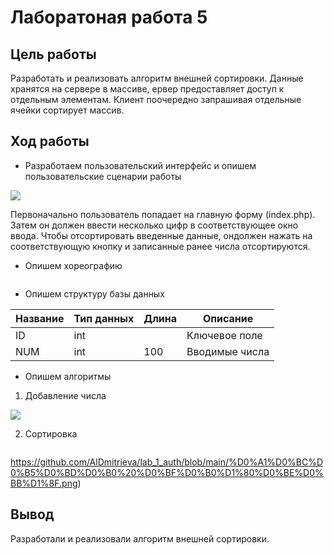 # Лаборатоная работа 5
## Цель работы
Разработать и реализовать алгоритм внешней сортировки. Данные хранятся на сервере в массиве, ервер предоставляет доступ к отдельным элементам. Клиент поочередно запрашивая отдельные ячейки сортирует массив.
## Ход работы
- Разработаем пользовательский интерфейс и опишем пользовательские сценарии работы

![](https://github.com/AlDmitrieva/lab_5_sort/blob/main/5.png)

Первоначально пользователь попадает на главную форму (index.php). Затем он должен ввести несколько цифр в соответствующее окно ввода. Чтобы отсортировать введенные данные, ондолжен нажать на соответствующую кнопку и записанные ранее числа отсортируются.

- Опишем хореографию

![]()
- Опишем структуру базы данных

| Название | Тип данных | Длина | Описание                                          |
|----------|------------|-------|---------------------------------------------------|
| ID       | int        |       | Ключевое поле                                     |
| NUM      | int        | 100   | Вводимые числа                                    |

- Опишем алгоритмы 

1. Добавление числа 
 
 ![](https://github.com/AlDmitrieva/lab_5_sort/blob/main/%D0%94%D0%BE%D0%B1%D0%B0%D0%B2%D0%BB%D0%B5%D0%BD%D0%B8%D0%B5%20%D1%87%D0%B8%D1%81%D0%BB%D0%B0.png)
  
  2. Сортировка
  
  ![]()
  
 https://github.com/AlDmitrieva/lab_1_auth/blob/main/%D0%A1%D0%BC%D0%B5%D0%BD%D0%B0%20%D0%BF%D0%B0%D1%80%D0%BE%D0%BB%D1%8F.png)

## Вывод
Разработали и реализовали алгоритм внешней сортировки.

